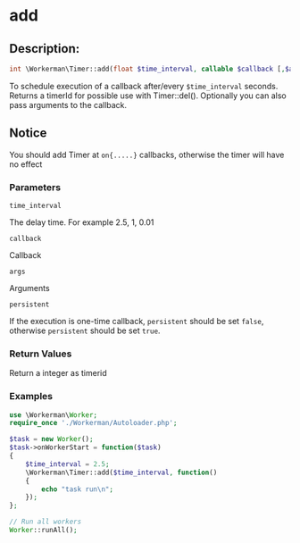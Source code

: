 # add
## Description:
```php
int \Workerman\Timer::add(float $time_interval, callable $callback [,$args = array(), bool $persistent = true])
```
To schedule execution of a callback after/every ```$time_interval``` seconds. Returns a timerId for possible use with Timer::del(). Optionally you can also pass arguments to the callback.

## Notice
You should add Timer at ```on{.....}``` callbacks, otherwise the timer will have no effect


### Parameters
``` time_interval ```

The delay time. For example 2.5, 1, 0.01


``` callback ```

Callback

``` args ```

Arguments

``` persistent ```

If the execution is one-time callback, ``` persistent ``` should be set ```false```, otherwise ``` persistent ``` should be set ```true```.

### Return Values
Return a integer as timerid

### Examples
```php
use \Workerman\Worker;
require_once './Workerman/Autoloader.php';

$task = new Worker();
$task->onWorkerStart = function($task)
{
    $time_interval = 2.5;
    \Workerman\Timer::add($time_interval, function()
    {
        echo "task run\n";
    });
};

// Run all workers
Worker::runAll();

```
